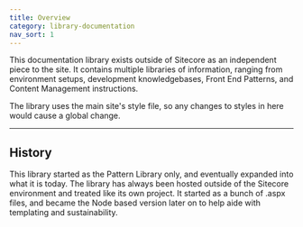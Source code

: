 ```yaml
---
title: Overview
category: library-documentation
nav_sort: 1
---
```


This documentation library exists outside of Sitecore as an independent piece to the site. It contains multiple libraries of information, ranging from environment setups, development knowledgebases, Front End Patterns, and Content Management instructions. 

The library uses the main site's style file, so any changes to styles in here would cause a global change.

---

## History 
This library started as the Pattern Library only, and eventually expanded into what it is today. The library has always been hosted outside of the Sitecore environment and treated like its own project. It started as a bunch of .aspx files, and became the Node based version later on to help aide with templating and sustainability.
